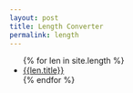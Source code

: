 ```yaml
---
layout: post
title: Length Converter
permalink: length
---
```


<ul>
{% for len in site.length %}
  <li>
    <a href="{{len.url}}">{{len.title}}</a>
  </li>
{% endfor %}
</ul>